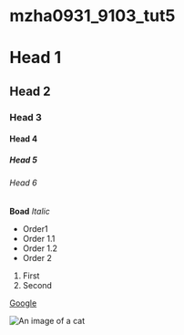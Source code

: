 # mzha0931_9103_tut5

# Head 1
## Head 2
### Head 3
#### Head 4
##### Head 5
###### Head 6

**Boad**
*Italic*

- Order1
 - Order 1.1
 - Order 1.2
- Order 2

1. First
2. Second

[Google](https://www.google.com)

![An image of a cat](http://placekitten.com/200/300)

